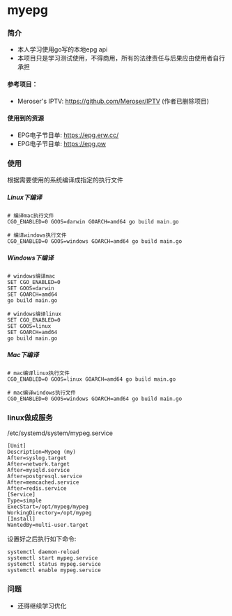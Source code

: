 # myepg
### 简介
- 本人学习使用go写的本地epg api 
- 本项目只是学习测试使用，不得商用，所有的法律责任与后果应由使用者自行承担
#### 参考项目：
- Meroser's IPTV: https://github.com/Meroser/IPTV   (作者已删除项目)

#### 使用到的资源
- EPG电子节目单: https://epg.erw.cc/
- EPG电子节目单: https://epg.pw

### 使用
根据需要使用的系统编译成指定的执行文件

##### Linux下编译
```
# 编译mac执行文件
CGO_ENABLED=0 GOOS=darwin GOARCH=amd64 go build main.go
 
# 编译windows执行文件
CGO_ENABLED=0 GOOS=windows GOARCH=amd64 go build main.go
```
##### Windows下编译
```
# windows编译mac
SET CGO_ENABLED=0
SET GOOS=darwin
SET GOARCH=amd64
go build main.go
 
# windows编译linux
SET CGO_ENABLED=0
SET GOOS=linux
SET GOARCH=amd64
go build main.go
```
##### Mac下编译
```
# mac编译linux执行文件
CGO_ENABLED=0 GOOS=linux GOARCH=amd64 go build main.go
 
# mac编译windows执行文件
CGO_ENABLED=0 GOOS=windows GOARCH=amd64 go build main.go
```
### linux做成服务
/etc/systemd/system/mypeg.service

```
[Unit]
Description=Mypeg (my)
After=syslog.target
After=network.target
After=mysqld.service
After=postgresql.service
After=memcached.service
After=redis.service
[Service]
Type=simple
ExecStart=/opt/mypeg/mypeg
WorkingDirectory=/opt/mypeg
[Install]
WantedBy=multi-user.target
```
设置好之后执行如下命令:
```
systemctl daemon-reload
systemctl start mypeg.service
systemctl status mypeg.service
systemctl enable mypeg.service
```
### 问题
- 还得继续学习优化
